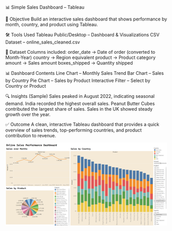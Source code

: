 📊 Simple Sales Dashboard – Tableau

📌 Objective
Build an interactive sales dashboard that shows performance by month, country, and product using Tableau.

🛠 Tools Used
Tableau Public/Desktop – Dashboard & Visualizations
CSV Dataset – online_sales_cleaned.csv

📁 Dataset
Columns included:
order_date → Date of order (converted to Month-Year)
country → Region equivalent
product → Product category
amount → Sales amount
boxes_shipped → Quantity shipped

📊 Dashboard Contents
Line Chart – Monthly Sales Trend
Bar Chart – Sales by Country
Pie Chart – Sales by Product
Interactive Filter – Select by Country or Product

🔍 Insights (Sample)
Sales peaked in August 2022, indicating seasonal demand.
India recorded the highest overall sales.
Peanut Butter Cubes contributed the largest share of sales.
Sales in the UK showed steady growth over the year.

✅ Outcome
A clean, interactive Tableau dashboard that provides a quick overview of sales trends, top-performing countries, and product contribution to revenue.

![alt text](image.png)